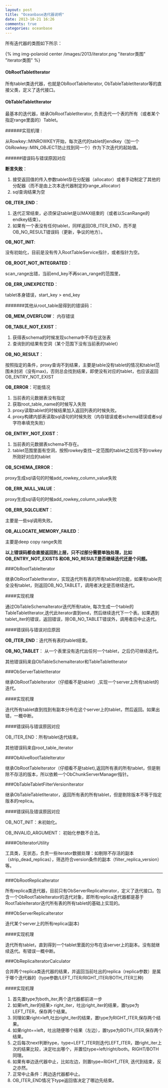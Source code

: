 ```yaml
---
layout: post
title: "Oceanbase迭代器说明"
date: 2013-10-21 16:26
comments: true
categories: oceanbase
---
```

  所有迭代器的类图如下所示：

{% img img-polaroid center /images/2013/iterator.png "iterator类图" "iterator类图" %}

#### ObRootTabletIterator

  所有tablet类迭代器，也就是ObRootTableIterator, ObTableTabletIterator等的直接父类，定义了迭代接口。

<!-- more -->

#### ObTableTabletIterator

  最基本的迭代器，继承ObRootTabletIterator, 负责迭代一个表的所有（或者某个指定range里面的）Tablet。

######实现机理 :

  从Rowkey::MINROWKEY开始，每次迭代的tablet的endkey（加一个ObRowkey::MIN_OBJECT防止找到同一个）作为下次迭代的起始值。

######错误码与错误原因对应

**断言失败**：

  1. 接受返回值的传入参数tablet存在分配器（allocator）或者手动制定了其他的分配器（而不是由上次本迭代器制定的range_allocator)
  2. sql查询结果为空

**OB_ITER_END**：

  1. 迭代正常结束，必须保证tablet是以MAX结束的（或者以ScanRange的endkey结束）。
  2. 如果有一个表没有任何tablet，同样返回OB_ITER_END，而不是OB_NO_RESULT错误码（更新，争议的地方）。

**OB_NOT_INIT**: 

  没有初始化，目前是没有传入RootTableService指针，或者指针为空。

**OB_ROOT_NOT_INTEGRATED**：

  scan_range出错，当前end_key不再scan_range的范围里，

**OB_ERR_UNEXPECTED**：

  tablet本身错误，start_key > end_key

#######其他从root_table层得到的错误码：

**OB_MEM_OVERFLOW**： 内存错误

**OB_TABLE_NOT_EXIST**：

  1. 获得表schema的时候发现schema中不存在这张表
  2. 查询到的结果有空洞（某个范围下没有当前表的tablet）

**OB_NO_RESULT**：

  按照指定的条件，proxy查询不到结果，主要是table没有tablet的情况和tablet范围未封闭（没有max)，否则总会找到结果，即使没有对应的tablet，也应该返回OB_ENTRY_NOT_EXIST

**OB_ERROR**：可能情况

  1. 当前表的元数据表没有指定
  2. 获取root_table_name的时候写入失败
  3. proxy读取tablet的时候结果加入返回列表的时候失败。
  4. proxy构建内部表读取sql语句的时候失败（内存错误或者schema错误或者sql字符串填充失败）

**OB_ENTRY_NOT_EXIST**：

  1. 当前表的元数据表schema不存在。
  2. tablet范围里面有空洞，按照rowkey查找一定范围的tablet之后找不到rowkey所刚好对应的tablet

**OB_SCHEMA_ERROR**：

  proxy生成sql语句的时候add_rowkey_column_value失败

**OB_ERR_NULL_VALUE**：

  proxy生成sql语句的时候add_rowkey_column_value失败

**OB_ERR_SQLCLIENT**：

  主要是一些sql调用失败。

**OB_ALLOCATE_MEMORY_FAILED**：

  主要是deep copy range失败

**以上错误码都会直接返回到上层，只不过部分需要单独处理，比如OB_ENTRY_NOT_EXISTS 和OB_NO_RESULT是否继续迭代还是个问题。**

###ObRootTableIterator

  继承ObRootTabletIterator，实现迭代所有表的所有tablet的功能，如果有table完全没有tablet，则返回OB_NO_TABLET，调用者决定是否继续迭代。

####实现机理

  通过ObTableSchemaIterator迭代所有table, 每次生成一个table的TableTabletIterator,迭代此iterator直到end，然后继续迭代下一个表。如果遇到tablet_iter的错误，返回错误，除OB_NO_TABLET错误外，调用者应中止迭代。

####错误码与错误对应原因

**OB_ITER_END**：迭代所有表的tablet结束。

**OB_NO_TABLET**： 从一个表里没有迭代出任何一个tablet，之后仍可继续迭代。

  其他错误码来自ObTableSchemaIterator和TableTabletIterator


###ObServerTabletIterator

  继承ObRootTableIterator（仔细看不是tablet）,实现一个server上所有tablet的迭代。

####实现机理

  迭代所有tablet直到找到有副本分布在这个server上的tablet，然后返回。如果出错，一概中断。

####错误码与错误原因对应

OB_ITER_END：所有tablet迭代结束。

  其他错误码来自root_table_iterator


###ObAliveRootTableIterator

  继承ObRootTableIterator（仔细看不是tablet),返回所有表的所有tablet，但是剔除不存活的版本，所以依赖一个ObChunkServerManager指针。


###ObTableTabletFilterVersionIterator

  继承ObTableTabletIterator，返回所有表的所有tablet，但是剔除版本不等于指定版本的replica。


####错误码及错误原因对应

OB_NOT_INIT：未初始化。

OB_INVALID_ARGUMENT： 初始化参数不合法。

####ObIteratorUtility

  工具类，无状态，负责一些iterator数据处理：如剔除不存活的副本（strip_dead_replicas），筛选符合version条件的副本（filter_replica_version）等。

  ------

###ObRootReplicaIterator

  所有replica类迭代器，目前只有ObServerReplicaIterator，定义了迭代接口。包含一个ObRootTableIterator的迭代对象，即所有replica迭代器都是基于RootTableIterator迭代所有表的所有tablet的基础上实现的。

###ObServerReplicaIterator

  迭代某个server上的所有replica(副本)

####实现机理

  迭代所有tablet，直到得到一个tablet里面的分布在该server上的副本。没有就继续迭代。有错误一概中断。

###ObReplicaIteratorCalculator

  合并两个replica类迭代器的结果，并返回当前吐出的replica（replica参数）是属于哪个迭代器的（type参数/LEFT_ITER/RIGHT_ITER/BOTH_ITER三种)

####实现机理

  1. 首先置type为both_iter,两个迭代器都前进一步
  2. 如果left_iter的结果> right_iter，吐出right_iter的结果，置type为LEFT_ITER，保存两个结果。
  3. 同理如果right>left,吐出right_iter的结果，置type为RIGHT_ITER,保存两个结果。
  4. 如果right==left，吐出随便哪个结果（左边），置type为BOTH_ITER,保存两个结果。
  5. 之后每次next判断type，type=LEFT_ITER则迭代LEFT_ITER，跟right_iter上次的结果比较，决定吐出哪个，并置位type=left/right/both。RIGHT/BOTH同理。
  6. 如果有单边迭代器中止，比如左边，则置type=RIGHT_ITER, 迭代到结束，反之亦然。
  7. 正常中止条件：两边迭代器都中止。
  8. OB_ITER_END情况下type返回值决定了哪边先结束。

  
